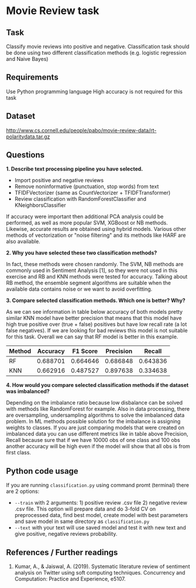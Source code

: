 # Movie Review task

## Task
Classify movie reviews into positive and negative. Classification task should be done
using two different classification methods (e.g. logistic regression and Naive Bayes)
## Requirements
Use Python programming language
High accuracy is not required for this task
## Dataset
http://www.cs.cornell.edu/people/pabo/movie-review-data/rt-polaritydata.tar.gz
## Questions
__1. Describe text processing pipeline you have selected.__
- Import positive and negative reviews
- Remove noninformative (punctuation, stop words) from text
- TFIDFVectorizer (same as CountVectorizer + TFIDFTransformer)
- Review classification with RandomForestClassifier and KNeighborsClassifier

If accuracy were important then additional PCA analysis could be performed, as well as more popular SVM, XGBoost or NB methods. Likewise, accurate results are obtained using hybrid models. Various other methods of vectorization or "noise filtering" and its methods like HARF are also available.

__2. Why you have selected these two classification methods?__

In fact, these methods were chosen randomly. The SVM, NB methods are commonly used in Sentiment Analysis [1], so they were not used in this exercise and RB and KNN methods were tested for accuracy. Talking about RB method, the ensemble segment algorithms are suitable when the available data contains noise or we want to avoid overfitting.

__3. Compare selected classification methods. Which one is better? Why?__

As we can see information in table below accuracy of both models pretty similar KNN model have better precision that means that this model have high true positive over (true + false) positives but have low recall rate (a lot false negatives). If we are looking for bad reviews this model is not suitable for this task. Overall we can say that RF model is better in this example.

| Method | Accuracy | F1 Score | Precision | Recall |
| --- | --- | --- | --- | --- |
| RF | 0.688701 | 0.664646 | 0.686848 | 0.643836 |
| KNN | 0.662916 | 0.487527 | 0.897638 | 0.334638 |

__4. How would you compare selected classification methods if the dataset was imbalanced?__

Depending on the imbalance ratio because low disbalance can be solved with methods like RandomForest for example. Also in data processing, there are oversampling, undersampling algorithms to solve the imbalanced data problem. In ML methods possible solution for the imbalance is assigning weights to classes. If you are just comparing models that were created on imbalanced data you can use different metrics like in table above Precision, Recall because sure that if we have 10000 obs of one class and 100 obs another accuracy will be high even if the model will show that all obs is from first class.

## Python code usage
If you are running `classification.py` using command promt (terminal) there are 2 options: 
- `--train` with 2 arguments: 1) positive review .csv file 2) negative review .csv file. This option will prepare data and do 3-fold CV on preprocessed data, find best model, create model with best parameters and save model in same directory as `classification.py`
- `--text` with your text will use saved model and test it with new text and give positive, negative reviews probability.

## References / Further readings
1. Kumar, A., & Jaiswal, A. (2019). Systematic literature review of sentiment analysis on Twitter using soft computing techniques. Concurrency and Computation: Practice and Experience, e5107.
